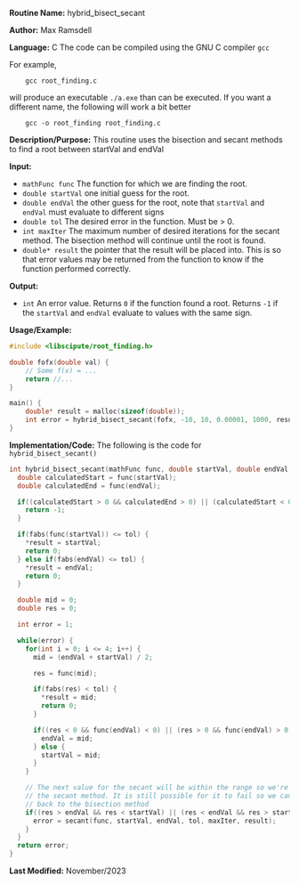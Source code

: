 **Routine Name:**           hybrid_bisect_secant

**Author:** Max Ramsdell

**Language:** C
The code can be compiled using the GNU C compiler `gcc`

For example,

```
    gcc root_finding.c
```

will produce an executable `./a.exe` than can be executed. If you want a different name, the following will work a bit
better

```
    gcc -o root_finding root_finding.c
```

**Description/Purpose:** 
This routine uses the bisection and secant methods to find a root between startVal and endVal

**Input:** 
- `mathFunc func` The function for which we are finding the root.
- `double startVal` one initial guess for the root.
- `double endVal` the other guess for the root, note that `startVal` and `endVal` must evaluate
to different signs
- `double tol` The desired error in the function. Must be > 0.
- `int maxIter` The maximum number of desired iterations for the secant method.
The bisection method will continue until the root is found.
- `double* result` the pointer that the result will be placed into. This is so that error values may be
returned from the function to know if the function performed correctly.

**Output:** 
- `int` An error value. Returns `0` if the function found a root. Returns `-1` if
the `startVal` and `endVal` evaluate to values with the same sign.

**Usage/Example:**

```c
#include <libscipute/root_finding.h>

double fofx(double val) {
    // Some f(x) = ...
    return //...
}

main() {
    double* result = malloc(sizeof(double));
    int error = hybrid_bisect_secant(fofx, -10, 10, 0.00001, 1000, result);
}
```

**Implementation/Code:** The following is the code for `hybrid_bisect_secant()`

```c
int hybrid_bisect_secant(mathFunc func, double startVal, double endVal, double tol, int maxIter, double *result) {
  double calculatedStart = func(startVal);
  double calculatedEnd = func(endVal);

  if((calculatedStart > 0 && calculatedEnd > 0) || (calculatedStart < 0 && calculatedEnd < 0)) {
    return -1;
  } 

  if(fabs(func(startVal)) <= tol) {
    *result = startVal;
    return 0;
  } else if(fabs(endVal) <= tol) {
    *result = endVal;
    return 0;
  }

  double mid = 0;
  double res = 0;

  int error = 1;

  while(error) {
    for(int i = 0; i <= 4; i++) {
      mid = (endVal + startVal) / 2;

      res = func(mid);

      if(fabs(res) < tol) {
        *result = mid;
        return 0;
      }

      if((res < 0 && func(endVal) < 0) || (res > 0 && func(endVal) > 0)) {
        endVal = mid;
      } else {
        startVal = mid;
      }
    }

    // The next value for the secant will be within the range so we're going to try
    // the secant method. It is still possible for it to fail so we can still fall
    // back to the bisection method
    if((res > endVal && res < startVal) || (res < endVal && res > startVal)) {
      error = secant(func, startVal, endVal, tol, maxIter, result);
    }
  }
  return error;
}
```

**Last Modified:** November/2023
